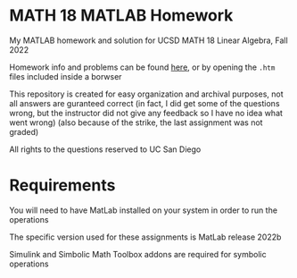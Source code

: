 # MATH 18 MATLAB Homework

My MATLAB homework and solution for UCSD MATH 18 Linear Algebra, Fall 2022

Homework info and problems can be found [here](https://mathweb.ucsd.edu/~math18m/), 
or by opening the `.htm` files included inside a borwser

This repository is created for easy organization and archival purposes,
not all answers are guranteed correct
(in fact, I did get some of the questions wrong, but the instructor did not give any feedback so I have no idea what went wrong)
(also because of the strike, the last assignment was not graded)

All rights to the questions reserved to UC San Diego

# Requirements

You will need to have MatLab installed on your system in order to run the operations

The specific version used for these assignments is MatLab release 2022b

Simulink and Simbolic Math Toolbox addons are required for symbolic operations

